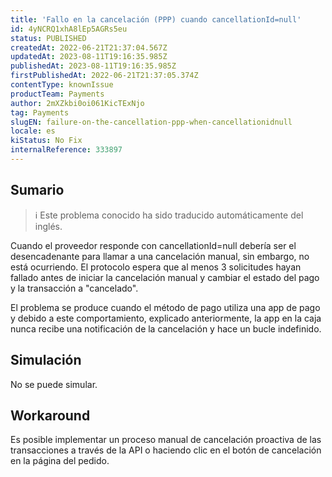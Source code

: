 ```yaml
---
title: 'Fallo en la cancelación (PPP) cuando cancellationId=null'
id: 4yNCRQ1xhA8lEp5AGRs5eu
status: PUBLISHED
createdAt: 2022-06-21T21:37:04.567Z
updatedAt: 2023-08-11T19:16:35.985Z
publishedAt: 2023-08-11T19:16:35.985Z
firstPublishedAt: 2022-06-21T21:37:05.374Z
contentType: knownIssue
productTeam: Payments
author: 2mXZkbi0oi061KicTExNjo
tag: Payments
slugEN: failure-on-the-cancellation-ppp-when-cancellationidnull
locale: es
kiStatus: No Fix
internalReference: 333897
---
```


## Sumario

>ℹ️ Este problema conocido ha sido traducido automáticamente del inglés.





Cuando el proveedor responde con cancellationId=null debería ser el desencadenante para llamar a una cancelación manual, sin embargo, no está ocurriendo. El protocolo espera que al menos 3 solicitudes hayan fallado antes de iniciar la cancelación manual y cambiar el estado del pago y la transacción a "cancelado".

El problema se produce cuando el método de pago utiliza una app de pago y debido a este comportamiento, explicado anteriormente, la app en la caja nunca recibe una notificación de la cancelación y hace un bucle indefinido.



## Simulación





No se puede simular.



## Workaround





Es posible implementar un proceso manual de cancelación proactiva de las transacciones a través de la API o haciendo clic en el botón de cancelación en la página del pedido.

